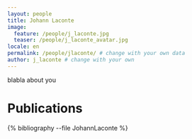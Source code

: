 ```yaml
---
layout: people
title: Johann Laconte
image:
  feature: /people/j_laconte.jpg 
  teaser: /people/j_laconte_avatar.jpg 
locale: en
permalink: /people/jlaconte/ # change with your own data
author: j_laconte # change with your own 
---
```


blabla about you

# Publications
{% bibliography --file JohannLaconte %}
